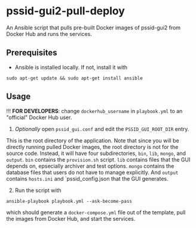 # pssid-gui2-pull-deploy
An Ansible script that pulls pre-built Docker images of pssid-gui2 from Docker Hub
and runs the services.

## Prerequisites
* Ansible is installed locally. If not, install it with
```
sudo apt-get update && sudo apt-get install ansible
```

## Usage
!!! **FOR DEVELOPERS**: change `dockerhub_username` in `playbook.yml` to
an "official" Docker Hub user.

1. *Optionally* open `pssid_gui.conf` and edit the `PSSID_GUI_ROOT_DIR` entry.

This is the root directory of the application.
Note that since you will be directly running
pulled Docker images, the root directory is not for the source code. Instead, it
will have four subdirectories, `bin`, `lib`, `mongo`, and `output`. `bin` contains
the `provision.sh` script. `lib` contains files that the GUI depends on, epsecially
archiver and test options. `mongo` contains the database files that users do not
have to manage explicitly. And `output` contains `hosts.ini` and `pssid_config.json
that the GUI generates.

2. Run the script with
```
ansible-playbook playbook.yml --ask-become-pass
```
which should generate a `docker-compose.yml` file out of the template, pull the
images from Docker Hub, and start the services.
